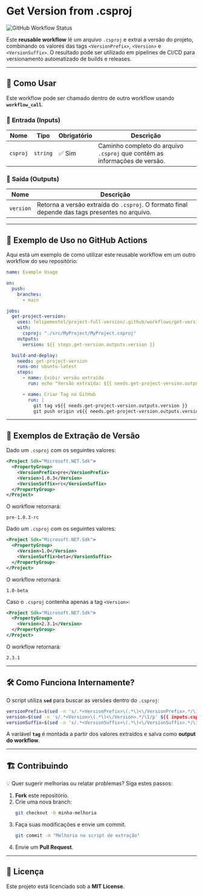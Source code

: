 # Get Version from .csproj

![GitHub Workflow Status](https://img.shields.io/github/actions/workflow/status/felipementel/get-version-from-csproj/tag-manually.yml?branch=main)

Este **reusable workflow** lê um arquivo `.csproj` e extrai a versão do projeto, combinando os valores das tags `<VersionPrefix>`, `<Version>` e `<VersionSuffix>`. O resultado pode ser utilizado em pipelines de CI/CD para versionamento automatizado de builds e releases.

---

## 🚀 **Como Usar**

Este workflow pode ser chamado dentro de outro workflow usando **`workflow_call`**.

### 📌 **Entrada (Inputs)**

| Nome      | Tipo   | Obrigatório | Descrição |
|-----------|--------|------------|-----------|
| `csproj` | `string` | ✅ Sim | Caminho completo do arquivo `.csproj` que contém as informações de versão. |

### 👤 **Saída (Outputs)**

| Nome    | Descrição |
|---------|-----------|
| `version` | Retorna a versão extraída do `.csproj`. O formato final depende das tags presentes no arquivo. |

---

## 📌 **Exemplo de Uso no GitHub Actions**

Aqui está um exemplo de como utilizar este reusable workflow em um outro workflow do seu repositório:

```yaml
name: Example Usage

on:
  push:
    branches:
      - main

jobs:
  get-project-version:
    uses: felipementel/project-full-version/.github/workflows/get-version.yml@main
    with:
      csproj: "./src/MyProject/MyProject.csproj"
    outputs:
      version: ${{ steps.get-version.outputs.version }}

  build-and-deploy:
    needs: get-project-version
    runs-on: ubuntu-latest
    steps:
      - name: Exibir versão extraída
        run: echo "Versão extraída: ${{ needs.get-project-version.outputs.version }}"

      - name: Criar Tag no GitHub
        run: |
          git tag v${{ needs.get-project-version.outputs.version }}
          git push origin v${{ needs.get-project-version.outputs.version }}
```

---

## 📌 **Exemplos de Extração de Versão**


Dado um `.csproj` com os seguintes valores:

```xml
<Project Sdk="Microsoft.NET.Sdk">
  <PropertyGroup>
    <VersionPrefix>pre</VersionPrefix>
    <Version>1.0.3</Version>
    <VersionSuffix>rc</VersionSuffix>
  </PropertyGroup>
</Project>
```

O workflow retornará:

```
pre-1.0.3-rc
```

Dado um `.csproj` com os seguintes valores:

```xml
<Project Sdk="Microsoft.NET.Sdk">
  <PropertyGroup>
    <Version>1.0</Version>
    <VersionSuffix>beta</VersionSuffix>
  </PropertyGroup>
</Project>
```

O workflow retornará:

```
1.0-beta
```

Caso o `.csproj` contenha apenas a tag `<Version>`:

```xml
<Project Sdk="Microsoft.NET.Sdk">
  <PropertyGroup>
    <Version>2.3.1</Version>
  </PropertyGroup>
</Project>
```

O workflow retornará:

```
2.3.1
```

---

## 🛠 **Como Funciona Internamente?**

O script utiliza **`sed`** para buscar as versões dentro do `.csproj`:

```bash
versionPrefix=$(sed -n 's/.*<VersionPrefix>\(.*\)<\/VersionPrefix>.*/\1/p' ${{ inputs.csproj }})
version=$(sed -n 's/.*<Version>\(.*\)<\/Version>.*/\1/p' ${{ inputs.csproj }})
versionSuffix=$(sed -n 's/.*<VersionSuffix>\(.*\)<\/VersionSuffix>.*/\1/p' ${{ inputs.csproj }})
```

A variável **`tag`** é montada a partir dos valores extraídos e salva como **output do workflow**.

---

## 🏗 **Contribuindo**

💡 Quer sugerir melhorias ou relatar problemas? Siga estes passos:

1. **Fork** este repositório.
2. Crie uma nova branch:
   ```bash
   git checkout -b minha-melhoria
   ```  
3. Faça suas modificações e envie um commit.
   ```bash
   git commit -m "Melhoria no script de extração"
   ```  
4. Envie um **Pull Request**.

---

## 📄 **Licença**

Este projeto está licenciado sob a **MIT License**.

